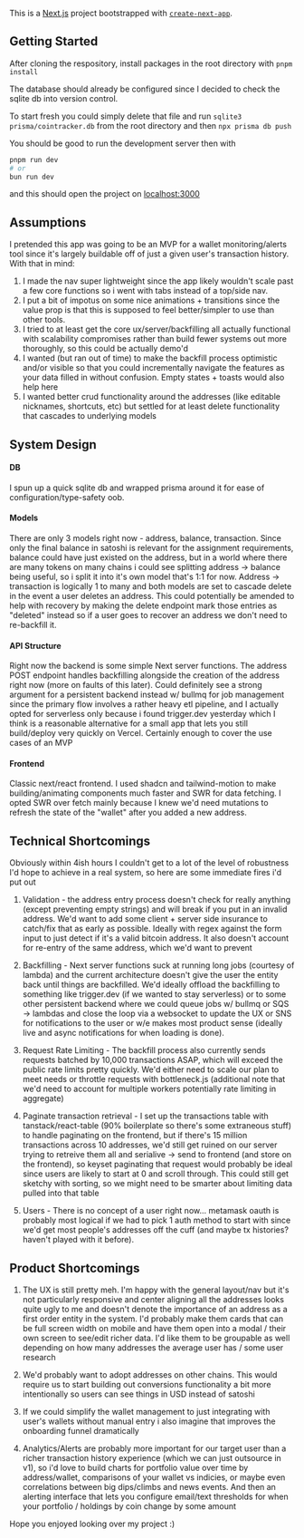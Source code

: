 This is a [Next.js](https://nextjs.org) project bootstrapped with [`create-next-app`](https://nextjs.org/docs/app/api-reference/cli/create-next-app).

## Getting Started

After cloning the respository, install packages in the root directory with `pnpm install`

The database should already be configured since I decided to check the sqlite db into version control.

To start fresh you could simply delete that file and run `sqlite3 prisma/cointracker.db` from the root directory and then `npx prisma db push`

You should be good to run the development server then with

```bash
pnpm run dev
# or
bun run dev
```

and this should open the project on [localhost:3000](http://localhost:3000/)

## Assumptions

I pretended this app was going to be an MVP for a wallet monitoring/alerts tool since it's largely buildable off of just a given user's transaction history. With that in mind:

1. I made the nav super lightweight since the app likely wouldn't scale past a few core functions so i went with tabs instead of a top/side nav.
2. I put a bit of impotus on some nice animations + transitions since the value prop is that this is supposed to feel better/simpler to use than other tools.
3. I tried to at least get the core ux/server/backfilling all actually functional with scalability compromises rather than build fewer systems out more thoroughly, so this could be actually demo'd
4. I wanted (but ran out of time) to make the backfill process optimistic and/or visible so that you could incrementally navigate the features as your data filled in without confusion. Empty states + toasts would also help here
5. I wanted better crud functionality around the addresses (like editable nicknames, shortcuts, etc) but settled for at least delete functionality that cascades to underlying models

## System Design

#### DB

I spun up a quick sqlite db and wrapped prisma around it for ease of configuration/type-safety oob.

#### Models

There are only 3 models right now - address, balance, transaction. Since only the final balance in satoshi is relevant for the assignment requirements, balance could have just existed on the address, but in a world where there are many tokens on many chains i could see splitting address -> balance being useful, so i split it into it's own model that's 1:1 for now. Address -> transaction is logically 1 to many and both models are set to cascade delete in the event a user deletes an address. This could potentially be amended to help with recovery by making the delete endpoint mark those entries as "deleted" instead so if a user goes to recover an address we don't need to re-backfill it.

#### API Structure

Right now the backend is some simple Next server functions. The address POST endpoint handles backfilling alongside the creation of the address right now (more on faults of this later). Could definitely see a strong argument for a persistent backend instead w/ bullmq for job management since the primary flow involves a rather heavy etl pipeline, and I actually opted for serverless only because i found trigger.dev yesterday which I think is a reasonable alternative for a small app that lets you still build/deploy very quickly on Vercel. Certainly enough to cover the use cases of an MVP

#### Frontend

Classic next/react frontend. I used shadcn and tailwind-motion to make building/animating components much faster and SWR for data fetching. I opted SWR over fetch mainly because I knew we'd need mutations to refresh the state of the "wallet" after you added a new address.

## Technical Shortcomings

Obviously within 4ish hours I couldn't get to a lot of the level of robustness I'd hope to achieve in a real system, so here are some immediate fires i'd put out

1. Validation - the address entry process doesn't check for really anything (except preventing empty strings) and will break if you put in an invalid address. We'd want to add some client + server side insurance to catch/fix that as early as possible. Ideally with regex against the form input to just detect if it's a valid bitcoin address. It also doesn't account for re-entry of the same address, which we'd want to prevent

2. Backfilling - Next server functions suck at running long jobs (courtesy of lambda) and the current architecture doesn't give the user the entity back until things are backfilled. We'd ideally offload the backfilling to something like trigger.dev (if we wanted to stay serverless) or to some other persistent backend where we could queue jobs w/ bullmq or SQS -> lambdas and close the loop via a websocket to update the UX or SNS for notifications to the user or w/e makes most product sense (ideally live and async notifications for when loading is done).

3. Request Rate Limiting - The backfill process also currently sends requests batched by 10,000 transactions ASAP, which will exceed the public rate limits pretty quickly. We'd either need to scale our plan to meet needs or throttle requests with bottleneck.js (additional note that we'd need to account for multiple workers potentially rate limiting in aggregate)

4. Paginate transaction retrieval - I set up the transactions table with tanstack/react-table (90% boilerplate so there's some extraneous stuff) to handle paginating on the frontend, but if there's 15 million transactions across 10 addresses, we'd still get ruined on our server trying to retreive them all and serialive -> send to frontend (and store on the frontend), so keyset paginating that request would probably be ideal since users are likely to start at 0 and scroll through.
   This could still get sketchy with sorting, so we might need to be smarter about limiting data pulled into that table

5. Users - There is no concept of a user right now... metamask oauth is probably most logical if we had to pick 1 auth method to start with since we'd get most people's addresses off the cuff (and maybe tx histories? haven't played with it before).

## Product Shortcomings

1. The UX is still pretty meh. I'm happy with the general layout/nav but it's not particularly responsive and center aligning all the addresses looks quite ugly to me and doesn't denote the importance of an address as a first order entity in the system. I'd probably make them cards that can be full screen width on mobile and have them open into a modal / their own screen to see/edit richer data. I'd like them to be groupable as well depending on how many addresses the average user has / some user research

2. We'd probably want to adopt addresses on other chains. This would require us to start building out conversions functionality a bit more intentionally so users can see things in USD instead of satoshi

3. If we could simplify the wallet management to just integrating with user's wallets without manual entry i also imagine that improves the onboarding funnel dramatically

4. Analytics/Alerts are probably more important for our target user than a richer transaction history experience (which we can just outsource in v1), so i'd love to build charts for portfolio value over time by address/wallet, comparisons of your wallet vs indicies, or maybe even correlations between big dips/climbs and news events. And then an alerting interface that lets you configure email/text thresholds for when your portfolio / holdings by coin change by some amount

Hope you enjoyed looking over my project :)
